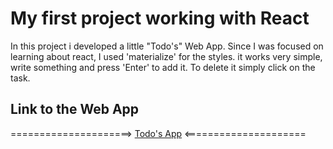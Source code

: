 # My first project working with React

In this project i developed a little "Todo's" Web App. Since I was focused on learning about react, I used 'materialize' for the styles.
it works very simple, write something and press 'Enter' to add it. To delete it simply click on the task.

## Link to the Web App

=====================> [Todo's App](https://fernandocalvitti.github.io/todo_app/) <=====================

